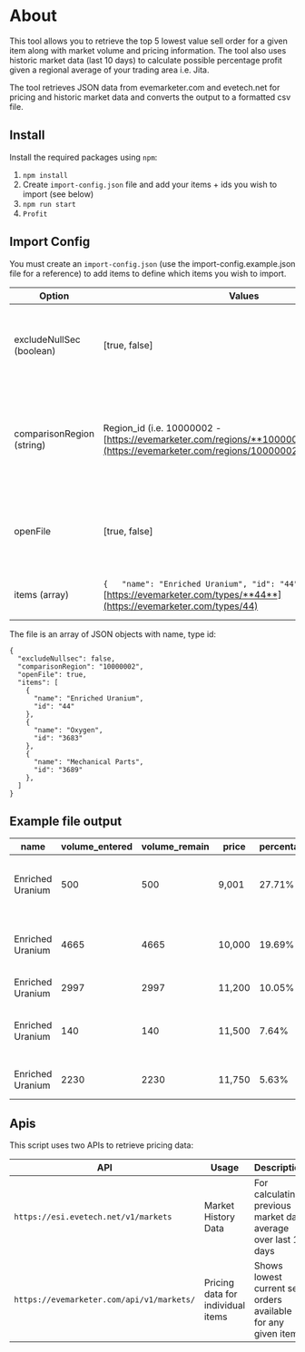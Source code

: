 # About
This tool allows you to retrieve the top 5 lowest value sell order for a given item along with market volume and pricing information. The tool also uses historic market data (last 10 days) to calculate possible percentage profit given a regional average of your trading area i.e. Jita.

The tool retrieves JSON data from evemarketer.com and evetech.net for pricing and historic market data and converts the output to a formatted csv file.

## Install
Install the required packages using ```npm```:
1. ```npm install```
2. Create ```import-config.json``` file and add your items + ids you wish to import (see below)
3. ```npm run start```
4. ```Profit```

## Import Config
You must create an ```import-config.json``` (use the import-config.example.json file for a reference) to add items to define which items you wish to import.

| Option | Values | Description |
|--------|--------|-------------|
| excludeNullSec (boolean) | [true, false] | Allows user to exclude / include NullSec stations from the results list |
| comparisonRegion (string) | Region_id (i.e. 10000002 - [https://evemarketer.com/regions/**10000002**/types/28268](https://evemarketer.com/regions/10000002/types/28268) | Uses region average to create price comparison / average profit / loss available for each item in list |
| openFile | [true, false] | Opens csv in LibreOffice after each ```npm run start``` command |
| items (array) | ```{   "name": "Enriched Uranium", "id": "44" }``` - (i.e. [https://evemarketer.com/types/**44**](https://evemarketer.com/types/44) | Specifies which items you wish to query on |

The file is an array of JSON objects with name, type id:
```
{
  "excludeNullsec": false,
  "comparisonRegion": "10000002",
  "openFile": true,
  "items": [
    {
      "name": "Enriched Uranium",
      "id": "44"
    },
    {
      "name": "Oxygen",
      "id": "3683"
    },
    {
      "name": "Mechanical Parts",
      "id": "3689"
    },
  ]
}
```

## Example file output
 | name | volume_entered | volume_remain | price | percentage_decrease | potential_profit | average_price | region | station |
 |------|------|------|------|------|------|------|------|------|
 | Enriched Uranium | 500 | 500 | 9,001 | 27.71% | 1,725,000 | 12,451 | Kador | Aphend VII - Moon 7 - Carthum Conglomerate Foundry |
| Enriched Uranium | 4665 | 4665 | 10,000 | 19.69% | 11,433, 915 | 12,451 | Stain | TG-Z23 III - Moon 8 - True Power Logistic Support |
| Enriched Uranium | 2997 | 2997 | 11,200 | 10.05% | 3,749,247 | 12,451 | Providence | R3-K7K - Bartertown |
| Enriched Uranium | 140 | 140 | 11,500 | 7.64% | 133,140 | 12,451 | Verge Vendor | Alenia IV - Moon 3 - Quafe Company School |
| Enriched Uranium | 2230 | 2230 | 11,750 | 5.63% | 1,563,230 | 12,451 | Verge Vendor | Jufvitte IX - Aliastra Warehouse |

## Apis
This script uses two APIs to retrieve pricing data:

| API | Usage | Description |
|-----|------|-------------|
| ```https://esi.evetech.net/v1/markets``` | Market History Data | For calculating previous market data average over last 10 days |
| ```https://evemarketer.com/api/v1/markets/``` | Pricing data for individual items | Shows lowest current sell orders available for any given item |
